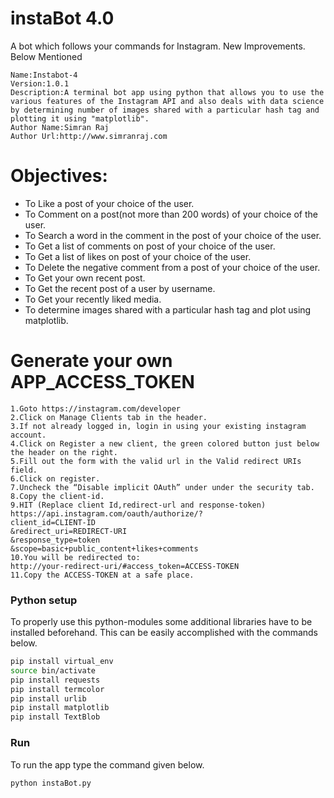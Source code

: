 # instaBot 4.0
 A bot which follows your commands for Instagram.
 New Improvements. Below Mentioned

````````````````````````
Name:Instabot-4
Version:1.0.1
Description:A terminal bot app using python that allows you to use the various features of the Instagram API and also deals with data science by determining number of images shared with a particular hash tag and plotting it using "matplotlib".
Author Name:Simran Raj
Author Url:http://www.simranraj.com
``````````````````````````

 
 # Objectives:
* To Like a post of your choice of the user.
* To Comment on a post(not more than 200 words) of your choice of the user.
* To Search a word in the comment in the post of your choice of the user.
* To Get a list of comments on post of your choice of the user.
* To Get a list of likes on post of your choice of the user.
* To Delete the negative comment from a post of your choice of the user.
* To Get your own recent post.
* To Get the recent post of a user by username.
* To Get your recently liked media.
* To determine images shared with a particular hash tag and plot using matplotlib.

 

# Generate your own APP_ACCESS_TOKEN

```````````````````````````````````````
1.Goto https://instagram.com/developer
2.Click on Manage Clients tab in the header.
3.If not already logged in, login in using your existing instagram account.
4.Click on Register a new client, the green colored button just below the header on the right.
5.Fill out the form with the valid url in the Valid redirect URIs field.
6.Click on register.
7.Uncheck the “Disable implicit OAuth” under under the security tab.
8.Copy the client-id.
9.HIT (Replace client Id,redirect-url and response-token)
https://api.instagram.com/oauth/authorize/?
client_id=CLIENT-ID
&redirect_uri=REDIRECT-URI
&response_type=token
&scope=basic+public_content+likes+comments
10.You will be redirected to:
http://your-redirect-uri/#access_token=ACCESS-TOKEN
11.Copy the ACCESS-TOKEN at a safe place.

````````````````````````````````````````````
### Python setup

To properly use this python-modules some additional libraries have to be
installed beforehand. This can be easily accomplished with the commands below.

```bash
pip install virtual_env
source bin/activate
pip install requests
pip install termcolor
pip install urlib
pip install matplotlib
pip install TextBlob
```

### Run 
To run the app type the command given below.

```bash
python instaBot.py
```
